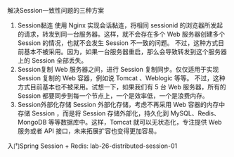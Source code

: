 解决Session一致性问题的三种方案
1. Session黏连
    使用 Nginx 实现会话黏连，将相同 sessionid 的浏览器所发起的请求，转发到同一台服务器。这样，就不会存在多个 Web 服务器创建多个 Session 的情况，也就不会发生 Session 不一致的问题。
    不过，这种方式目前基本不被采用。因为，如果一台服务器重启，那么会导致转发到这个服务器上的 Session 全部丢失。
2. Session复制
    Web 服务器之间，进行 Session 复制同步。仅仅适用于实现 Session 复制的 Web 容器，例如说 Tomcat 、Weblogic 等等。
    不过，这种方式目前基本也不被采用。试想一下，如果我们有 5 台 Web 服务器，所有的 Session 都要同步到每一个节点上，一个是效率低，一个是浪费内存。
3. Session外部化存储
    Session 外部化存储，考虑不再采用 Web 容器的内存中存储 Session ，而是将 Session 存储外部化，持久化到 MySQL、Redis、MongoDB 等等数据库中。这样，Tomcat 就可以无状态化，专注提供 Web 服务或者 API 接口，未来拓展扩容也变得更加容易。
    
入门Spring Session + Redis: lab-26-distributed-session-01
 